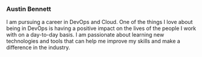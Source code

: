 ### Austin Bennett

I am pursuing a career in DevOps and Cloud. One of the things I love about being in DevOps is having a positive impact on the lives of the people I work with on a day-to-day basis. I am passionate about learning new technologies and tools that can help me improve my skills and make a difference in the industry.
